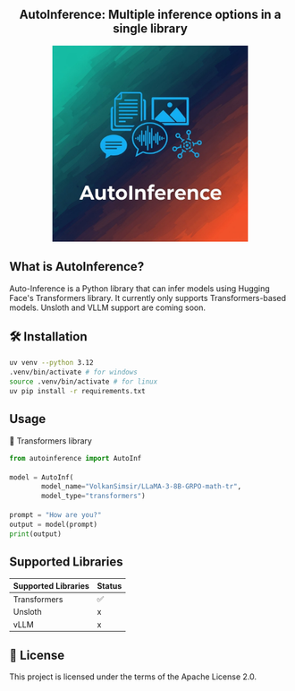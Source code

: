 
<div align="center">
<h2>
    AutoInference: Multiple inference options in a single library
</h2>
<img width="350" alt="teaser" src="assets\logo.jpeg">
</div>



## What is AutoInference?
Auto-Inference is a Python library that can infer models using Hugging Face's Transformers library. It currently only supports Transformers-based models. Unsloth and VLLM support are coming soon.


## 🛠️ Installation

```bash
uv venv --python 3.12
.venv/bin/activate # for windows
source .venv/bin/activate # for linux
uv pip install -r requirements.txt
```

## Usage

🤗 Transformers library
```python
from autoinference import AutoInf

model = AutoInf(
        model_name="VolkanSimsir/LLaMA-3-8B-GRPO-math-tr", 
        model_type="transformers")

prompt = "How are you?"
output = model(prompt)
print(output)
```
## Supported Libraries

| Supported Libraries |  Status   
|----------------------|---|
| Transformers                 | ✅ 
| Unsloth                 | x
| vLLM              | x 

 

## 📜 License

This project is licensed under the terms of the Apache License 2.0.